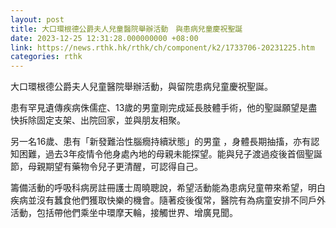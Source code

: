 ```yaml
---
layout: post
title: 大口環根德公爵夫人兒童醫院舉辦活動　與患病兒童慶祝聖誕
date: 2023-12-25 12:31:28.000000000 +08:00
link: https://news.rthk.hk/rthk/ch/component/k2/1733706-20231225.htm
categories: rthk
---
```


大口環根德公爵夫人兒童醫院舉辦活動，與留院患病兒童慶祝聖誕。

患有罕見遺傳疾病侏儒症、13歲的男童剛完成延長肢體手術，他的聖誕願望是盡快拆除固定支架、出院回家，並與朋友相聚。

另一名16歲、患有「新發難治性腦癇持續狀態」的男童 ，身體長期抽搐，亦有認知困難，過去3年疫情令他身處內地的母親未能探望。能與兒子渡過疫後首個聖誕節，母親期望有藥物令兒子更清醒，可認得自己。

籌備活動的呼吸科病房註冊護士周曉聰說，希望活動能為患病兒童帶來希望，明白疾病並沒有蠶食他們獲取快樂的機會。隨著疫後復常，醫院有為病童安排不同戶外活動，包括帶他們乘坐中環摩天輪，接觸世界、增廣見聞。
